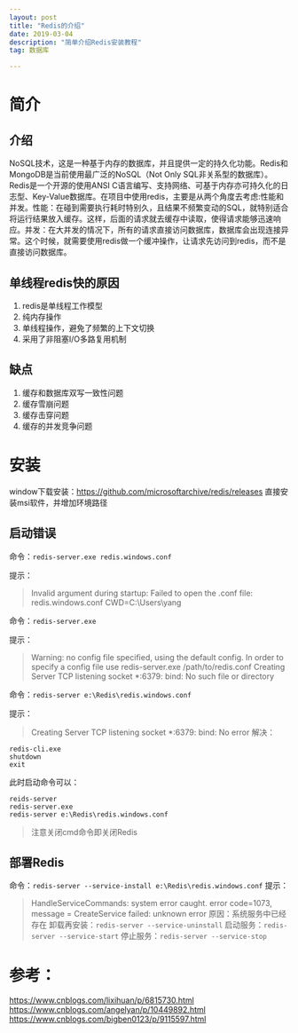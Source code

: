 ```yaml
---
layout: post
title: "Redis的介绍"
date: 2019-03-04
description: "简单介绍Redis安装教程"
tag: 数据库

---
```

# 简介

## 介绍
NoSQL技术，这是一种基于内存的数据库，并且提供一定的持久化功能。Redis和MongoDB是当前使用最广泛的NoSQL（Not Only SQL非关系型的数据库）。Redis是一个开源的使用ANSI C语言编写、支持网络、可基于内存亦可持久化的日志型、Key-Value数据库。在项目中使用redis，主要是从两个角度去考虑:性能和并发。性能：在碰到需要执行耗时特别久，且结果不频繁变动的SQL，就特别适合将运行结果放入缓存。这样，后面的请求就去缓存中读取，使得请求能够迅速响应。并发：在大并发的情况下，所有的请求直接访问数据库，数据库会出现连接异常。这个时候，就需要使用redis做一个缓冲操作，让请求先访问到redis，而不是直接访问数据库。

## 单线程redis快的原因
1. redis是单线程工作模型
2. 纯内存操作
3. 单线程操作，避免了频繁的上下文切换
4. 采用了非阻塞I/O多路复用机制

## 缺点
1. 缓存和数据库双写一致性问题
2. 缓存雪崩问题
3. 缓存击穿问题
4. 缓存的并发竞争问题


# 安装
window下载安装：https://github.com/microsoftarchive/redis/releases
直接安装msi软件，并增加环境路径

## 启动错误
命令：`redis-server.exe redis.windows.conf`

提示：
> Invalid argument during startup: Failed to open the .conf file: redis.windows.conf CWD=C:\Users\yang

命令：`redis-server.exe`

提示：
> Warning: no config file specified, using the default config. In order to specify a config file use redis-server.exe /path/to/redis.conf
> Creating Server TCP listening socket *:6379: bind: No such file or directory


命令：`redis-server e:\Redis\redis.windows.conf`

提示：
> Creating Server TCP listening socket *:6379: bind: No error
解决：
```
redis-cli.exe
shutdown
exit
```
此时启动命令可以：
```
reids-server
redis-server.exe
redis-server e:\Redis\redis.windows.conf
```

> 注意关闭cmd命令即关闭Redis

## 部署Redis
命令：`redis-server --service-install e:\Redis\redis.windows.conf`
提示：
> HandleServiceCommands: system error caught. error code=1073, message = CreateService failed: unknown error
原因：系统服务中已经存在
卸载再安装：`redis-server --service-uninstall`
启动服务：`redis-server --service-start`
停止服务：`redis-server --service-stop`


# 参考：
https://www.cnblogs.com/lixihuan/p/6815730.html
https://www.cnblogs.com/angelyan/p/10449892.html
https://www.cnblogs.com/bigben0123/p/9115597.html


